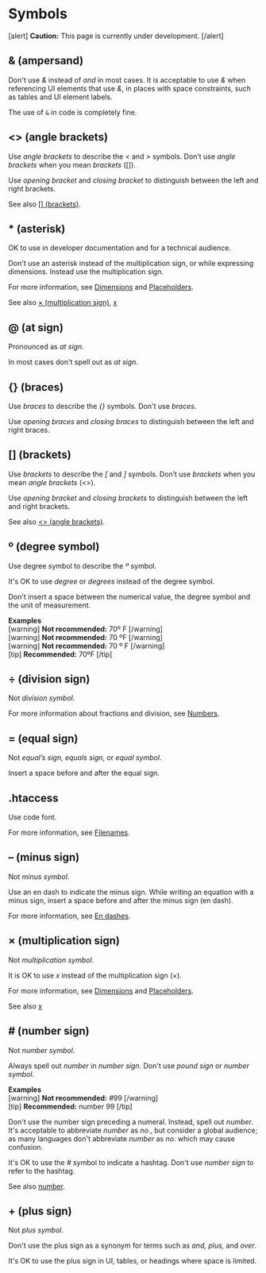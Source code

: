 # Symbols

[alert] **Caution:** This page is currently under development. [/alert]  

## & (ampersand)

Don't use *&* instead of *and* in most cases. It is acceptable to use *&* when referencing UI elements that use *&*, in places with space constraints, such as tables and UI element labels.

The use of `&` in code is completely fine.

## <> (angle brackets)

Use *angle brackets* to describe the *<* and *>* symbols. Don’t use *angle brackets* when you mean *brackets* ([]).

Use *opening bracket* and *closing bracket* to distinguish between the left and right brackets.

See also [[] (brackets)](#brackets).

## * (asterisk)

OK to use in developer documentation and for a technical audience.

Don't use an asterisk instead of the multiplication sign, or while expressing dimensions. Instead use the multiplication sign.

For more information, see [Dimensions](https://make.wordpress.org/docs/style-guide/formatting/numbers/#dimensions) and [Placeholders](https://make.wordpress.org/docs/style-guide/developer-content/placeholders/).

See also [× (multiplication sign)](https://make.wordpress.org/docs/style-guide/word-list/symbols/#x-multiplication-sign), [x](https://make.wordpress.org/docs/style-guide/word-list/x/#x)

## @ (at sign)

Pronounced as *at sign*.

In most cases don't spell out as *at sign*.

## {} (braces)

Use *braces* to describe the *{}* symbols. Don't use *braces*.

Use *opening braces* and *closing braces* to distinguish between the left and right braces.

## [] (brackets)

Use *brackets* to describe the *[* and *]* symbols. Don’t use *brackets* when you mean *angle brackets* (<>).

Use *opening bracket* and *closing brackets* to distinguish between the left and right brackets.

See also [<> (angle brackets)](#angle-brackets).

## º (degree symbol)

Use degree symbol to describe the *º* symbol.

It's OK to use *degree* or *degrees* instead of the degree symbol.

Don't insert a space between the numerical value, the degree symbol and the unit of measurement.

**Examples**  
[warning] **Not recommended:** 70º F [/warning]  
[warning] **Not recommended:** 70 ºF [/warning]  
[warning] **Not recommended:** 70 º F [/warning]  
[tip] **Recommended:** 70ºF [/tip]  

## ÷ (division sign)

Not *division symbol*.

For more information about fractions and division, see [Numbers](https://make.wordpress.org/docs/style-guide/formatting/numbers/).

## = (equal sign)

Not *equal’s sign, equals sign*, or *equal symbol*.

Insert a space before and after the equal sign.

## .htaccess

Use code font.

For more information, see [Filenames](https://make.wordpress.org/docs/style-guide/formatting/filenames/).

## – (minus sign)

Not *minus symbol*.

Use an en dash to indicate the minus sign. While writing an equation with a minus sign, insert a space before and after the minus sign (en dash).

For more information, see [En dashes](https://make.wordpress.org/docs/style-guide/punctuation/dashes/#en-dashes).

## × (multiplication sign)

Not *multiplication symbol*.

It is OK to use *x* instead of the multiplication sign (×).

For more information, see [Dimensions](https://make.wordpress.org/docs/style-guide/formatting/numbers/#dimensions) and [Placeholders](https://make.wordpress.org/docs/style-guide/developer-content/placeholders/).

See also [x](https://make.wordpress.org/docs/style-guide/word-list/x/#x)

## # (number sign)

Not *number symbol*.

Always spell out *number* in *number sign*. Don't use *pound sign* or *number symbol*.

**Examples**  
[warning] **Not recommended:** #99 [/warning]  
[tip] **Recommended:** number 99 [/tip]  

Don't use the number sign preceding a numeral. Instead, spell out *number*. It's acceptable to abbreviate *number* as *no.*, but consider a global audience; as many languages don't abbreviate *number* as *no.* which may cause confusion.

It's OK to use the *#* symbol to indicate a hashtag. Don't use *number sign* to refer to the hashtag.

See also [number](https://make.wordpress.org/docs/style-guide/word-list/n/#number).

## + (plus sign)

Not *plus symbol*.

Don't use the plus sign as a synonym for terms such as *and, plus,* and *over*.

It's OK to use the plus sign in UI, tables, or headings where space is limited.
